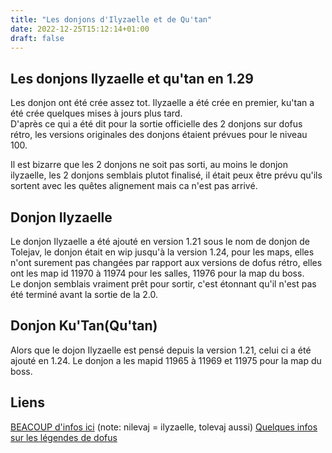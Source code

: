 ```yaml
---
title: "Les donjons d'Ilyzaelle et de Qu'tan"
date: 2022-12-25T15:12:14+01:00
draft: false
---
```


## Les donjons Ilyzaelle et qu'tan en 1.29
Les donjon ont été crée assez tot. Ilyzaelle a été crée en premier, ku'tan a été crée quelques mises à jours plus tard.  
D'après ce qui a été dit pour la sortie officielle des 2 donjons sur dofus rétro, les versions originales des donjons étaient prévues pour le niveau 100.

Il est bizarre que les 2 donjons ne soit pas sorti, au moins le donjon ilyzaelle, les 2 donjons semblais plutot finalisé, il était peux être prévu qu'ils sortent avec les quêtes alignement mais ca n'est pas arrivé. 

## Donjon Ilyzaelle
Le donjon Ilyzaelle a été ajouté en version 1.21 sous le nom de donjon de Tolejav, le donjon était en wip jusqu'à la version 1.24, pour les maps, elles n'ont surement pas changées par rapport aux versions de dofus rétro, elles ont les map id 11970 à 11974 pour les salles, 11976 pour la map du boss.  
Le donjon semblais vraiment prêt pour sortir, c'est étonnant qu'il n'est pas été terminé avant la sortie de la 2.0.
             
## Donjon Ku'Tan(Qu'tan)
Alors que le dojon Ilyzaelle est pensé depuis la version 1.21, celui ci a été ajouté en 1.24.
Le donjon a les mapid 11965 à 11969 et 11975 pour la map du boss.


## Liens
[BEACOUP d'infos ici](https://forums.jeuxonline.info/sujet/1152388-3/les-mysteres-de-dofus-futur-implantation) (note: nilevaj = ilyzaelle, tolevaj aussi)
[Quelques infos sur les légendes de dofus](https://web.archive.org/web/20231225175902/https://www.dofus.com/fr/forum/1003-divers/1932436-legendes-mysteres-dofus)
